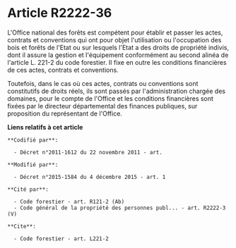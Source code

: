 # Article R2222-36

L'Office national des forêts est compétent pour établir et passer les actes, contrats et conventions qui ont pour objet
l'utilisation ou l'occupation des bois et forêts de l'Etat ou sur lesquels l'Etat a des droits de propriété indivis, dont il
assure la gestion et l'équipement conformément au second alinéa de l'article L. 221-2 du code forestier. Il fixe en outre les
conditions financières de ces actes, contrats et conventions.

Toutefois, dans le cas où ces actes, contrats ou conventions sont constitutifs de droits réels, ils sont passés par
l'administration chargée des domaines, pour le compte de l'Office et les conditions financières sont fixées par le directeur
départemental des finances publiques, sur proposition du représentant de l'Office.

**Liens relatifs à cet article**

	**Codifié par**:

	  - Décret n°2011-1612 du 22 novembre 2011 - art.

	**Modifié par**:

	  - Décret n°2015-1584 du 4 décembre 2015 - art. 1

	**Cité par**:

	  - Code forestier - art. R121-2 (Ab)
	  - Code général de la propriété des personnes publ... - art. R2222-3 (V)

	**Cite**:

	  - Code forestier - art. L221-2
